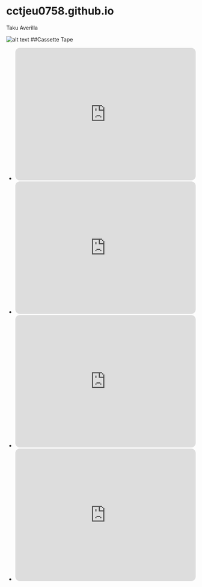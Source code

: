 # cctjeu0758.github.io
Taku Averilla

![alt text](https://i.pinimg.com/564x/be/f2/56/bef256450b203c269c3d536e26b93251.jpg) ##Cassette Tape

- <iframe style="border-radius:12px" src="https://open.spotify.com/embed/playlist/6snRLDiMZTEmdJ1IqAgM1U?utm_source=generator" width="100%" height="352" frameBorder="0" allowfullscreen="" allow="autoplay; clipboard-write; encrypted-media; fullscreen; picture-in-picture" loading="lazy"></iframe>
- <iframe style="border-radius:12px" src="https://open.spotify.com/embed/playlist/77UbInlWBpJ7hnEKP22Kwm?utm_source=generator" width="100%" height="352" frameBorder="0" allowfullscreen="" allow="autoplay; clipboard-write; encrypted-media; fullscreen; picture-in-picture" loading="lazy"></iframe>
- <iframe style="border-radius:12px" src="https://open.spotify.com/embed/playlist/2i92zFMClFylKjhKUbPDdJ?utm_source=generator" width="100%" height="352" frameBorder="0" allowfullscreen="" allow="autoplay; clipboard-write; encrypted-media; fullscreen; picture-in-picture" loading="lazy"></iframe>
- <iframe style="border-radius:12px" src="https://open.spotify.com/embed/playlist/4WaIJvK7hXVRhPljOOXY4J?utm_source=generator" width="100%" height="352" frameBorder="0" allowfullscreen="" allow="autoplay; clipboard-write; encrypted-media; fullscreen; picture-in-picture" loading="lazy"></iframe>
